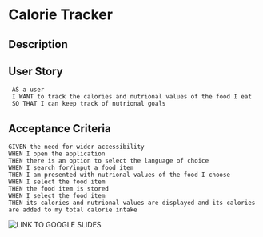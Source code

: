 #  Calorie Tracker

## Description

## User Story

```
 AS a user
 I WANT to track the calories and nutrional values of the food I eat 
 SO THAT I can keep track of nutrional goals
 ```

## Acceptance Criteria

```
GIVEN the need for wider accessibility
WHEN I open the application
THEN there is an option to select the language of choice
WHEN I search for/input a food item
THEN I am presented with nutrional values of the food I choose
WHEN I select the food item
THEN the food item is stored
WHEN I select the food item
THEN its calories and nutrional values are displayed and its calories are added to my total calorie intake
```


![LINK TO GOOGLE SLIDES](https://docs.google.com/presentation/d/1OaybJrXOqLP9ju2aTWSrjFsAv2YfTOgqw7C0iW0GyYQ/edit)
